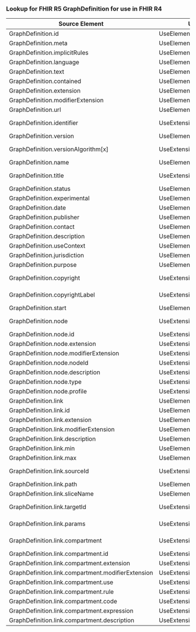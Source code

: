 ### Lookup for FHIR R5 GraphDefinition for use in FHIR R4

| Source Element | Usage | Target |
| -------------- | ----- | ------ |
| GraphDefinition.id | UseElementSameName | GraphDefinition.id |
| GraphDefinition.meta | UseElementSameName | GraphDefinition.meta |
| GraphDefinition.implicitRules | UseElementSameName | GraphDefinition.implicitRules |
| GraphDefinition.language | UseElementSameName | GraphDefinition.language |
| GraphDefinition.text | UseElementSameName | GraphDefinition.text |
| GraphDefinition.contained | UseElementSameName | GraphDefinition.contained |
| GraphDefinition.extension | UseElementSameName | GraphDefinition.extension |
| GraphDefinition.modifierExtension | UseElementSameName | GraphDefinition.modifierExtension |
| GraphDefinition.url | UseElementSameName | GraphDefinition.url |
| GraphDefinition.identifier | UseExtension | http://hl7.org/fhir/5.0/StructureDefinition/extension-GraphDefinition.identifier |
| GraphDefinition.version | UseElementSameName | GraphDefinition.version |
| GraphDefinition.versionAlgorithm[x] | UseExtension | http://hl7.org/fhir/5.0/StructureDefinition/extension-GraphDefinition.versionAlgorithm |
| GraphDefinition.name | UseElementSameName | GraphDefinition.name |
| GraphDefinition.title | UseExtension | http://hl7.org/fhir/5.0/StructureDefinition/extension-GraphDefinition.title |
| GraphDefinition.status | UseElementSameName | GraphDefinition.status |
| GraphDefinition.experimental | UseElementSameName | GraphDefinition.experimental |
| GraphDefinition.date | UseElementSameName | GraphDefinition.date |
| GraphDefinition.publisher | UseElementSameName | GraphDefinition.publisher |
| GraphDefinition.contact | UseElementSameName | GraphDefinition.contact |
| GraphDefinition.description | UseElementSameName | GraphDefinition.description |
| GraphDefinition.useContext | UseElementSameName | GraphDefinition.useContext |
| GraphDefinition.jurisdiction | UseElementSameName | GraphDefinition.jurisdiction |
| GraphDefinition.purpose | UseElementSameName | GraphDefinition.purpose |
| GraphDefinition.copyright | UseExtension | http://hl7.org/fhir/5.0/StructureDefinition/extension-GraphDefinition.copyright |
| GraphDefinition.copyrightLabel | UseExtension | http://hl7.org/fhir/5.0/StructureDefinition/extension-GraphDefinition.copyrightLabel |
| GraphDefinition.start | UseElementSameName | GraphDefinition.start |
| GraphDefinition.node | UseExtension | http://hl7.org/fhir/5.0/StructureDefinition/extension-GraphDefinition.node |
| GraphDefinition.node.id | UseExtensionFromAncestor | - |
| GraphDefinition.node.extension | UseExtensionFromAncestor | - |
| GraphDefinition.node.modifierExtension | UseExtensionFromAncestor | - |
| GraphDefinition.node.nodeId | UseExtensionFromAncestor | - |
| GraphDefinition.node.description | UseExtensionFromAncestor | - |
| GraphDefinition.node.type | UseExtensionFromAncestor | - |
| GraphDefinition.node.profile | UseExtensionFromAncestor | - |
| GraphDefinition.link | UseElementSameName | GraphDefinition.link |
| GraphDefinition.link.id | UseElementSameName | GraphDefinition.link.id |
| GraphDefinition.link.extension | UseElementSameName | GraphDefinition.link.extension |
| GraphDefinition.link.modifierExtension | UseElementSameName | GraphDefinition.link.modifierExtension |
| GraphDefinition.link.description | UseElementSameName | GraphDefinition.link.description |
| GraphDefinition.link.min | UseElementSameName | GraphDefinition.link.min |
| GraphDefinition.link.max | UseElementSameName | GraphDefinition.link.max |
| GraphDefinition.link.sourceId | UseExtension | http://hl7.org/fhir/5.0/StructureDefinition/extension-GraphDefinition.link.sourceId |
| GraphDefinition.link.path | UseElementSameName | GraphDefinition.link.path |
| GraphDefinition.link.sliceName | UseElementSameName | GraphDefinition.link.sliceName |
| GraphDefinition.link.targetId | UseExtension | http://hl7.org/fhir/5.0/StructureDefinition/extension-GraphDefinition.link.targetId |
| GraphDefinition.link.params | UseExtension | http://hl7.org/fhir/5.0/StructureDefinition/extension-GraphDefinition.link.params |
| GraphDefinition.link.compartment | UseExtension | http://hl7.org/fhir/5.0/StructureDefinition/extension-GraphDefinition.link.compartment |
| GraphDefinition.link.compartment.id | UseExtensionFromAncestor | - |
| GraphDefinition.link.compartment.extension | UseExtensionFromAncestor | - |
| GraphDefinition.link.compartment.modifierExtension | UseExtensionFromAncestor | - |
| GraphDefinition.link.compartment.use | UseExtensionFromAncestor | - |
| GraphDefinition.link.compartment.rule | UseExtensionFromAncestor | - |
| GraphDefinition.link.compartment.code | UseExtensionFromAncestor | - |
| GraphDefinition.link.compartment.expression | UseExtensionFromAncestor | - |
| GraphDefinition.link.compartment.description | UseExtensionFromAncestor | - |
